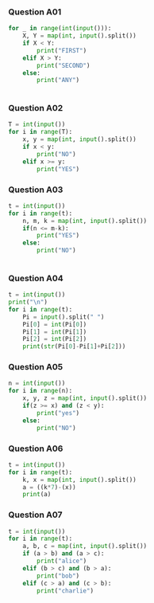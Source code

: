 ### Question A01

```python
for _ in range(int(input())):
    X, Y = map(int, input().split())
    if X < Y:
        print("FIRST")
    elif X > Y:
        print("SECOND")
    else:
        print("ANY")
        
```

### Question A02

```python
T = int(input())
for i in range(T):
    x, y = map(int, input().split())
    if x < y:
        print("NO")
    elif x >= y:
        print("YES")

```

### Question A03

```python
t = int(input())
for i in range(t):
    n, m, k = map(int, input().split())
    if(n <= m-k):
        print("YES")
    else:
        print("NO")
        
```

### Question A04

```python
t = int(input())
print("\n")
for i in range(t):
    Pi = input().split(" ")
    Pi[0] = int(Pi[0])
    Pi[1] = int(Pi[1])
    Pi[2] = int(Pi[2])
    print(str(Pi[0]-Pi[1]+Pi[2]))

```

### Question A05

```python
n = int(input())
for i in range(n):
    x, y, z = map(int, input().split())
    if(z >= x) and (z < y):
        print("yes")
    else:
        print("NO")

```

### Question A06

```python
t = int(input())
for i in range(t):
    k, x = map(int, input().split())
    a = ((k*7)-(x))
    print(a)

```

### Question A07

```python
t = int(input())
for i in range(t):
    a, b, c = map(int, input().split())
    if (a > b) and (a > c):
        print("alice")
    elif (b > c) and (b > a):
        print("bob")
    elif (c > a) and (c > b):
        print("charlie")

```
